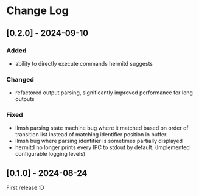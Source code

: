 # Change Log
## [0.2.0] - 2024-09-10
### Added
- ability to directly execute commands hermitd suggests

### Changed
- refactored output parsing, significantly improved performance for long outputs

### Fixed
- llmsh parsing state machine bug where it matched based on order of transition list instead of matching identifier position in buffer.
- llmsh bug where parsing identifier is sometimes partially displayed
- hermitd no longer prints every IPC to stdout by default. (Implemented configurable logging levels)


## [0.1.0] - 2024-08-24
First release :D
